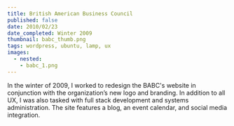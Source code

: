 ```yaml
---
title: British American Business Council
published: false
date: 2010/02/23
date_completed: Winter 2009
thumbnail: babc_thumb.png
tags: wordpress, ubuntu, lamp, ux
images:
  - nested:
    - babc_1.png
---
```


In the winter of 2009, I worked to redesign the BABC's website in conjunction with the organization’s new logo and branding. In addition to all UX, I was also tasked with full stack development and systems administration. The site features a blog, an event calendar, and social media integration.
